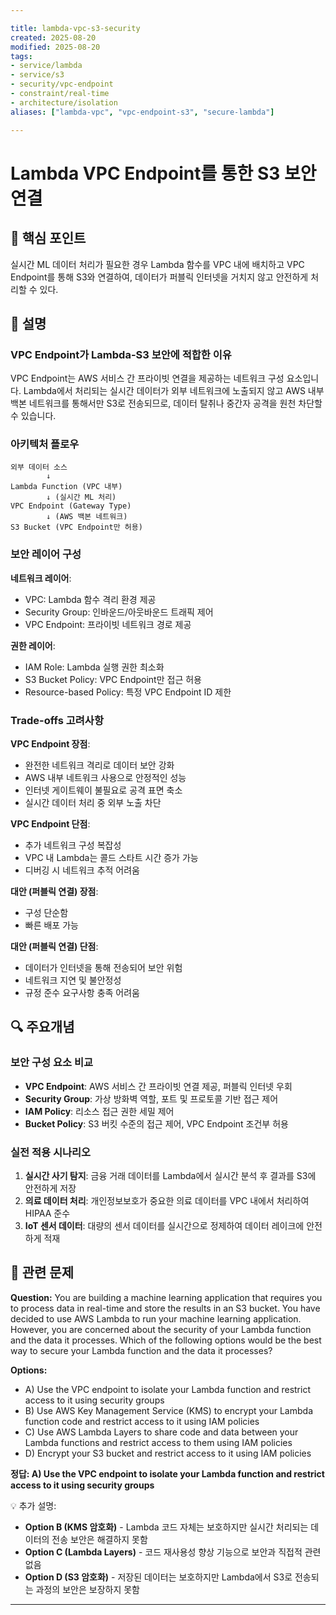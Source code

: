 ```yaml
---

title: lambda-vpc-s3-security
created: 2025-08-20
modified: 2025-08-20
tags:
- service/lambda
- service/s3
- security/vpc-endpoint
- constraint/real-time
- architecture/isolation
aliases: ["lambda-vpc", "vpc-endpoint-s3", "secure-lambda"]

---
```


# Lambda VPC Endpoint를 통한 S3 보안 연결

## 🎯 핵심 포인트

실시간 ML 데이터 처리가 필요한 경우 Lambda 함수를 VPC 내에 배치하고 VPC Endpoint를 통해 S3와 연결하여, 데이터가 퍼블릭 인터넷을 거치지 않고 안전하게 처리할 수 있다.

## 📝 설명

### VPC Endpoint가 Lambda-S3 보안에 적합한 이유

VPC Endpoint는 AWS 서비스 간 프라이빗 연결을 제공하는 네트워크 구성 요소입니다. Lambda에서 처리되는 실시간 데이터가 외부 네트워크에 노출되지 않고 AWS 내부 백본 네트워크를 통해서만 S3로 전송되므로, 데이터 탈취나 중간자 공격을 원천 차단할 수 있습니다.

### 아키텍처 플로우

```
외부 데이터 소스
        ↓
Lambda Function (VPC 내부)
        ↓ (실시간 ML 처리)
VPC Endpoint (Gateway Type)
        ↓ (AWS 백본 네트워크)
S3 Bucket (VPC Endpoint만 허용)
```

### 보안 레이어 구성

**네트워크 레이어**:
- VPC: Lambda 함수 격리 환경 제공
- Security Group: 인바운드/아웃바운드 트래픽 제어
- VPC Endpoint: 프라이빗 네트워크 경로 제공

**권한 레이어**:
- IAM Role: Lambda 실행 권한 최소화
- S3 Bucket Policy: VPC Endpoint만 접근 허용
- Resource-based Policy: 특정 VPC Endpoint ID 제한

### Trade-offs 고려사항

**VPC Endpoint 장점**:
- 완전한 네트워크 격리로 데이터 보안 강화
- AWS 내부 네트워크 사용으로 안정적인 성능
- 인터넷 게이트웨이 불필요로 공격 표면 축소
- 실시간 데이터 처리 중 외부 노출 차단

**VPC Endpoint 단점**:
- 추가 네트워크 구성 복잡성
- VPC 내 Lambda는 콜드 스타트 시간 증가 가능
- 디버깅 시 네트워크 추적 어려움

**대안 (퍼블릭 연결) 장점**:
- 구성 단순함
- 빠른 배포 가능

**대안 (퍼블릭 연결) 단점**:
- 데이터가 인터넷을 통해 전송되어 보안 위험
- 네트워크 지연 및 불안정성
- 규정 준수 요구사항 충족 어려움

## 🔍 주요개념

### 보안 구성 요소 비교

- **VPC Endpoint**: AWS 서비스 간 프라이빗 연결 제공, 퍼블릭 인터넷 우회
- **Security Group**: 가상 방화벽 역할, 포트 및 프로토콜 기반 접근 제어
- **IAM Policy**: 리소스 접근 권한 세밀 제어
- **Bucket Policy**: S3 버킷 수준의 접근 제어, VPC Endpoint 조건부 허용

### 실전 적용 시나리오

1. **실시간 사기 탐지**: 금융 거래 데이터를 Lambda에서 실시간 분석 후 결과를 S3에 안전하게 저장
2. **의료 데이터 처리**: 개인정보보호가 중요한 의료 데이터를 VPC 내에서 처리하여 HIPAA 준수
3. **IoT 센서 데이터**: 대량의 센서 데이터를 실시간으로 정제하여 데이터 레이크에 안전하게 적재

## 📝 관련 문제

**Question:** You are building a machine learning application that requires you to process data in real-time and store the results in an S3 bucket. You have decided to use AWS Lambda to run your machine learning application. However, you are concerned about the security of your Lambda function and the data it processes. Which of the following options would be the best way to secure your Lambda function and the data it processes?

**Options:**

- A) Use the VPC endpoint to isolate your Lambda function and restrict access to it using security groups
- B) Use AWS Key Management Service (KMS) to encrypt your Lambda function code and restrict access to it using IAM policies
- C) Use AWS Lambda Layers to share code and data between your Lambda functions and restrict access to them using IAM policies
- D) Encrypt your S3 bucket and restrict access to it using IAM policies

**정답: A) Use the VPC endpoint to isolate your Lambda function and restrict access to it using security groups**

💡 추가 설명:

- **Option B (KMS 암호화)** - Lambda 코드 자체는 보호하지만 실시간 처리되는 데이터의 전송 보안은 해결하지 못함
- **Option C (Lambda Layers)** - 코드 재사용성 향상 기능으로 보안과 직접적 관련 없음  
- **Option D (S3 암호화)** - 저장된 데이터는 보호하지만 Lambda에서 S3로 전송되는 과정의 보안은 보장하지 못함

---